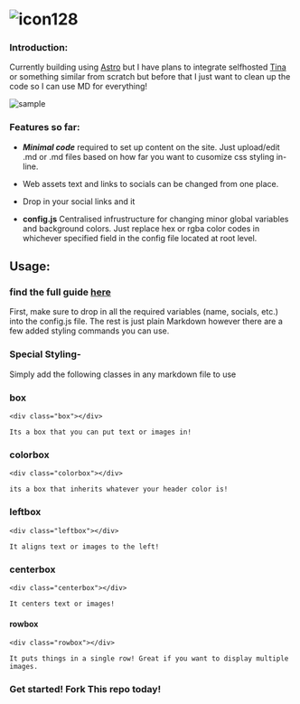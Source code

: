 # ![icon128](https://github.com/user-attachments/assets/363dcd48-8354-4f49-8bed-604cccd87f2d) 

### Introduction:
Currently building using [Astro](https://astro.build/) but I have plans to integrate selfhosted [Tina](https://tina.io/) or something similar from scratch but before that I just want to clean up the code so I can use MD for everything!

![sample](https://github.com/user-attachments/assets/451117d0-6e38-4c11-8fdc-19d3ad02ab6c)

### Features so far:

- ***Minimal code*** required to set up content on the site. Just upload/edit .md or .md files based on how far you want to cusomize css styling in-line.
  
- Web assets text and links to socials can be changed from one place.

- Drop in your social links and it

- **config.js** Centralised infrustructure for changing minor global variables and background colors. Just replace hex or rgba color codes in whichever specified field in the config file located at root level.

## Usage:

### find the full guide [here](https://template.0xcheth.dev/blog/about-this-site/)
First, make sure to drop in all the required variables (name, socials, etc.) into the config.js file. The rest is just plain Markdown however there are a few added styling commands you can use.

### Special Styling-

Simply add the following classes in any markdown file to use


### box
```
<div class="box"></div>

Its a box that you can put text or images in!
```
### colorbox
```
<div class="colorbox"></div>

its a box that inherits whatever your header color is!
```
### leftbox
```
<div class="leftbox"></div>

It aligns text or images to the left!
```
### centerbox
```
<div class="centerbox"></div>

It centers text or images!
```

#### rowbox
```
<div class="rowbox"></div>

It puts things in a single row! Great if you want to display multiple images.
```

### Get started! Fork This repo today!

